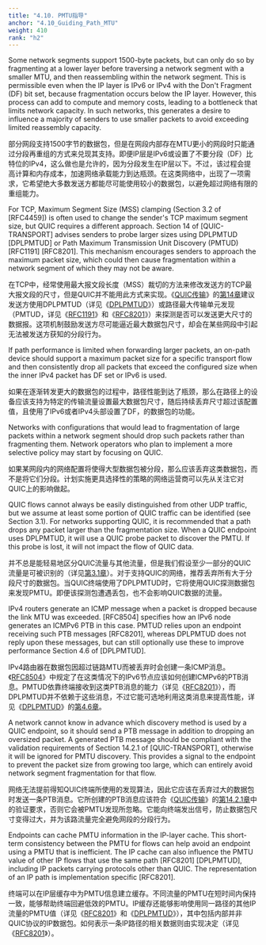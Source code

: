 ```yaml
---
title: "4.10. PMTU指导"
anchor: "4.10_Guiding_Path_MTU"
weight: 410
rank: "h2"
---
```


Some network segments support 1500-byte packets, but can only do so by fragmenting at a lower layer before traversing a network segment with a smaller MTU, and then reassembling within the network segment. This is permissible even when the IP layer is IPv6 or IPv4 with the Don't Fragment (DF) bit set, because fragmentation occurs below the IP layer. However, this process can add to compute and memory costs, leading to a bottleneck that limits network capacity. In such networks, this generates a desire to influence a majority of senders to use smaller packets to avoid exceeding limited reassembly capacity.

部分网段支持1500字节的数据包，但是在网段内部存在MTU更小的网段时只能通过分段再重组的方式来兑现其支持。即便IP层是IPv6或设置了不要分段（DF）比特位的IPv4，这么做也是允许的，因为分段发生在IP层以下。不过，该过程会提高计算和内存成本，加速网络承载能力到达瓶颈。在这类网络中，出现了一项需求，它希望绝大多数发送方都能尽可能使用较小的数据包，以避免超过网络有限的重组能力。

For TCP, Maximum Segment Size (MSS) clamping (Section 3.2 of [RFC4459]) is often used to change the sender's TCP maximum segment size, but QUIC requires a different approach. Section 14 of [QUIC-TRANSPORT] advises senders to probe larger sizes using DPLPMTUD [DPLPMTUD] or Path Maximum Transmission Unit Discovery (PMTUD) [RFC1191] [RFC8201]. This mechanism encourages senders to approach the maximum packet size, which could then cause fragmentation within a network segment of which they may not be aware.

在TCP中，经常使用最大报文段长度（MSS）裁切的方法来修改发送方的TCP最大报文段的尺寸，但是QUIC并不能用此方式来实现。《[QUIC传输](../RFC9000_Chinese_Simplified)》的[第14章](../RFC9000_Chinese_Simplified/#14_Datagram_Size)建议发送方使用DPLPMTUD（详见《[DPLPMTUD](https://www.rfc-editor.org/info/rfc88995)》）或路径最大传输单元发现（PMTUD，详见《[RFC1191](https://www.rfc-editor.org/info/rfc1191)》和《[RFC8201](https://www.rfc-editor.org/info/rfc8201)》）来探测是否可以发送更大尺寸的数据报。这项机制鼓励发送方尽可能逼近最大数据包尺寸，却会在某些网段中引起无法被发送方获知的分段行为。

If path performance is limited when forwarding larger packets, an on-path device should support a maximum packet size for a specific transport flow and then consistently drop all packets that exceed the configured size when the inner IPv4 packet has DF set or IPv6 is used.

如果在逐渐转发更大的数据包的过程中，路径性能到达了瓶颈，那么在路径上的设备应该支持为特定的传输流量设置最大数据包尺寸，随后持续丢弃尺寸超过该配置值，且使用了IPv6或者IPv4头部设置了DF，的数据包的功能。

Networks with configurations that would lead to fragmentation of large packets within a network segment should drop such packets rather than fragmenting them. Network operators who plan to implement a more selective policy may start by focusing on QUIC.

如果某网段内的网络配置将使得大型数据包被分段，那么应该丢弃这类数据包，而不是将它们分段。计划实施更具选择性的策略的网络运营商可以先从关注它对QUIC上的影响做起。

QUIC flows cannot always be easily distinguished from other UDP traffic, but we assume at least some portion of QUIC traffic can be identified (see Section 3.1). For networks supporting QUIC, it is recommended that a path drops any packet larger than the fragmentation size. When a QUIC endpoint uses DPLPMTUD, it will use a QUIC probe packet to discover the PMTU. If this probe is lost, it will not impact the flow of QUIC data.

并不总是能轻易地区分QUIC流量与其他流量，但是我们假设至少一部分的QUIC流量是可被识别的（详见[第3.1章](#3.1_Identifying_QUIC_Traffic)）。对于支持QUIC的网络，推荐丢弃所有大于分段尺寸的数据包。当QUIC终端使用了DPLPMTUD时，它将使用QUIC探测数据包来发现PMTU。即便该探测包遭遇丢包，也不会影响QUIC数据的流量。

IPv4 routers generate an ICMP message when a packet is dropped because the link MTU was exceeded. [RFC8504] specifies how an IPv6 node generates an ICMPv6 PTB in this case. PMTUD relies upon an endpoint receiving such PTB messages [RFC8201], whereas DPLPMTUD does not reply upon these messages, but can still optionally use these to improve performance Section 4.6 of [DPLPMTUD].

IPv4路由器在数据包因超过链路MTU而被丢弃时会创建一条ICMP消息。《[RFC8504](https://www.rfc-editor.org/info/rfc8504)》中规定了在这类情况下的IPv6节点应该如何创建ICMPv6的PTB消息。PMTUD依靠终端接收到这类PTB消息的能力（详见《[RFC8201](https://www.rfc-editor.org/info/rfc8201)》），而DPLPMTUD并不依赖于这些消息，不过它能可选地利用这类消息来提高性能，详见《[DPLPMTUD](https://www.rfc-editor.org/info/rfc88995)》的[第4.6章](https://www.rfc-editor.org/rfc/rfc8899#section-4.6)。

A network cannot know in advance which discovery method is used by a QUIC endpoint, so it should send a PTB message in addition to dropping an oversized packet. A generated PTB message should be compliant with the validation requirements of Section 14.2.1 of [QUIC-TRANSPORT], otherwise it will be ignored for PMTU discovery. This provides a signal to the endpoint to prevent the packet size from growing too large, which can entirely avoid network segment fragmentation for that flow.

网络无法提前得知QUIC终端所使用的发现算法，因此它应该在丢弃过大的数据包时发送一条PTB消息。它所创建的PTB消息应该符合《[QUIC传输](../RFC9000_Chinese_Simplified)》的[第14.2.1章](../RFC9000_Chinese_Simplified/#14.2.1_Handling_of_ICMP_Messages_by_PMTUD)中的验证要求，否则它会被PMTU发现所忽略。它能向终端发出信号，防止数据包尺寸变得过大，并为该路流量完全避免网段的分段行为。

Endpoints can cache PMTU information in the IP-layer cache. This short-term consistency between the PMTU for flows can help avoid an endpoint using a PMTU that is inefficient. The IP cache can also influence the PMTU value of other IP flows that use the same path [RFC8201] [DPLPMTUD], including IP packets carrying protocols other than QUIC. The representation of an IP path is implementation specific [RFC8201].

终端可以在IP层缓存中为PMTU信息建立缓存。不同流量的PMTU在短时间内保持一致，能够帮助终端回避低效的PMTU。IP缓存还能够影响使用同一路径的其他IP流量的PMTU值（详见《[RFC8201](https://www.rfc-editor.org/info/rfc8201)》和《[DPLPMTUD](https://www.rfc-editor.org/info/rfc88995)》），其中包括内部并非QUIC协议的IP数据包。如何表示一条IP路径的相关数据则由实现决定（详见《[RFC8201](https://www.rfc-editor.org/info/rfc8201)》）。
